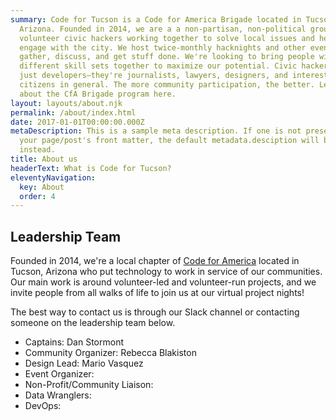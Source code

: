 ```yaml
---
summary: Code for Tucson is a Code for America Brigade located in Tucson,
  Arizona. Founded in 2014, we are a a non-partisan, non-political group of
  volunteer civic hackers working together to solve local issues and help people
  engage with the city. We host twice-monthly hacknights and other events to
  gather, discuss, and get stuff done. We're looking to bring people with all
  different skill sets together to maximize our potential. Civic hackers aren't
  just developers—they're journalists, lawyers, designers, and interested
  citizens in general. The more community participation, the better. Learn more
  about the CfA Brigade program here.
layout: layouts/about.njk
permalink: /about/index.html
date: 2017-01-01T00:00:00.000Z
metaDescription: This is a sample meta description. If one is not present in
  your page/post's front matter, the default metadata.desciption will be used
  instead.
title: About us
headerText: What is Code for Tucson?
eleventyNavigation:
  key: About
  order: 4
---
```

## Leadership Team

Founded in 2014, we're a local chapter of [Code for America](https://codeforamerica.org/) located in Tucson, Arizona who put technology to work in service of our communities. Our main work is around volunteer-led and volunteer-run projects, and we invite people from all walks of life to join us at our virtual project nights!

The best way to contact us is through our Slack channel or contacting someone on the leadership team below.

* Captains: Dan Stormont 
* Community Organizer: Rebecca Blakiston
* Design Lead: Mario Vasquez
* Event Organizer: 
* Non-Profit/Community Liaison:
* Data Wranglers: 
* DevOps: